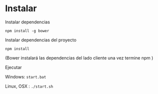 # Instalar #

Instalar dependencias

`npm install -g bower`


Instalar dependencias del proyecto

`npm install`

(Bower instalará las dependencias del lado cliente una vez termine npm )


Ejecutar

Windows: `start.bat`

Linux, OSX : `./start.sh`
